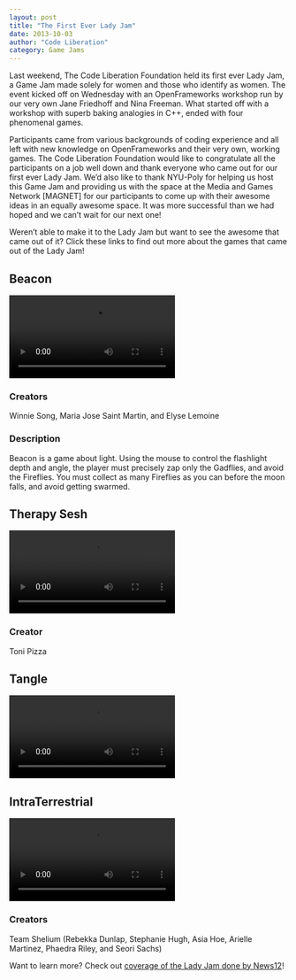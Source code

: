```yaml
---
layout: post
title: "The First Ever Lady Jam"
date: 2013-10-03
author: "Code Liberation"
category: Game Jams
---
```


Last weekend, The Code Liberation Foundation held its first ever Lady Jam, a Game Jam made solely for women and those who identify as women. The event kicked off on Wednesday with an OpenFrameworks workshop run by our very own Jane Friedhoff and Nina Freeman. What started off with a workshop with superb baking analogies in C++, ended with four phenomenal games.

Participants came from various backgrounds of coding experience and all left with new knowledge on OpenFrameworks and their very own, working games. The Code Liberation Foundation would like to congratulate all the participants on a job well down and thank everyone who came out for our first ever Lady Jam. We’d also like to thank NYU-Poly for helping us host this Game Jam and providing us with the space at the Media and Games Network [MAGNET] for our participants to come up with their awesome ideas in an equally awesome space. It was more successful than we had hoped and we can’t wait for our next one!

Weren’t able to make it to the Lady Jam but want to see the awesome that came out of it? Click these links to find out more about the games that came out of the Lady Jam!

## Beacon
<video src="/files/videos/2013-gamejam/beacon.mp4" controls></video>

### Creators
Winnie Song, Maria Jose Saint Martin, and Elyse Lemoine

### Description
Beacon is a game about light. Using the mouse to control the flashlight depth and angle, the player must precisely zap only the Gadflies, and avoid the Fireflies. You must collect as many Fireflies as you can before the moon falls, and avoid getting swarmed.

## Therapy Sesh
<video src="/files/videos/2013-gamejam/therapy-sesh.mp4" controls></video>

### Creator
Toni Pizza

## Tangle
<video src="/files/videos/2013-gamejam/tangle.mp4" controls></video>

## IntraTerrestrial
<video src="/files/videos/2013-gamejam/intraterrestrial.mp4" controls></video>

### Creators
Team Shelium (Rebekka Dunlap, Stephanie Hugh, Asia Hoe, Arielle Martinez, Phaedra Riley, and Seori Sachs)

Want to learn more? Check out [coverage of the Lady Jam done by News12](http://brooklyn.news12.com/news/women-create-video-games-at-nyu-polytechnic-institute-1.6170525)!
